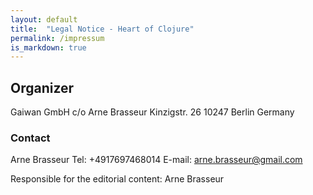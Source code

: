 ```yaml
---
layout: default
title:  "Legal Notice - Heart of Clojure"
permalink: /impressum
is_markdown: true
---
```


## Organizer

Gaiwan GmbH
c/o Arne Brasseur
Kinzigstr. 26
10247 Berlin
Germany

### Contact

Arne Brasseur
Tel: +4917697468014
E-mail: arne.brasseur@gmail.com

Responsible for the editorial content:
Arne Brasseur
